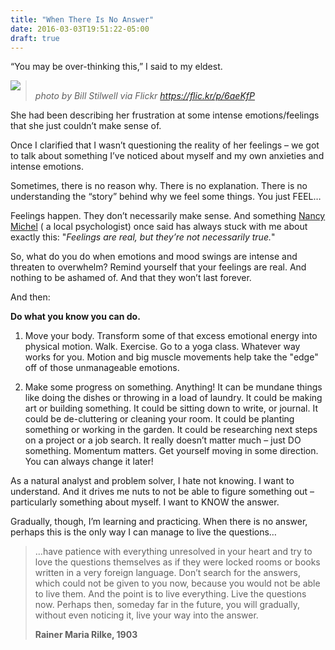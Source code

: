 ```yaml
---
title: "When There Is No Answer"
date: 2016-03-03T19:51:22-05:00
draft: true
---
```


“You may be over-thinking this,” I said to my eldest.

<div style="float:left;width:100%">
<img align="left" style="float:left;" src="/images/panic-cat-by-bill-stilwell.jpg"/>
</div>

>*photo by Bill Stilwell via Flickr https://flic.kr/p/6aeKfP*

She had been describing her frustration at some intense emotions/feelings that she just couldn’t make sense of.

Once I clarified that I wasn’t questioning the reality of her feelings – we got to talk about something I’ve noticed about myself and my own anxieties and intense emotions.

Sometimes, there is no reason why. There is no explanation. There is no understanding the “story” behind why we feel some things. You just FEEL…

Feelings happen. They don’t necessarily make sense. And something [Nancy Michel](http://www.denisboyd.com/about-us/therapists/nancy-michel/) ( a local psychologist) once said has always stuck with me about exactly this: "*Feelings are real, but they’re not necessarily true.*"

So, what do you do when emotions and mood swings are intense and threaten to overwhelm? Remind yourself that your feelings are real. And nothing to be ashamed of. And that they won’t last forever.

And then:

**Do what you know you can do.**

1. Move your body. Transform some of that excess emotional energy into physical motion. Walk. Exercise. Go to a yoga class. Whatever way works for you. Motion and big muscle movements help take the "edge" off of those unmanageable emotions.

1. Make some progress on something. Anything! It can be mundane things like doing the dishes or throwing in a load of laundry. It could be making art or building something. It could be sitting down to write, or journal. It could be de-cluttering or cleaning your room. It could be planting something or working in the garden. It could be researching next steps on a project or a job search. It really doesn’t matter much – just DO something. Momentum matters. Get yourself moving in some direction.  You can always change it later!

As a natural analyst and problem solver, I hate not knowing. I want to understand. And it drives me  nuts to not be able to figure something out – particularly something about myself. I want to KNOW the answer.

Gradually, though, I’m learning and practicing. When there is no answer, perhaps this is the only way I can manage to live the questions…

>…have patience with everything unresolved in your heart and try to love the questions themselves as if they were locked rooms or books written in a very foreign language. Don’t search for the answers, which could not be given to you now, because you would not be able to live them. And the point is to live everything. Live the questions now. Perhaps then, someday far in the future, you will gradually, without even noticing it, live your way into the answer.
>&nbsp;
>
>**Rainer Maria Rilke, 1903**


